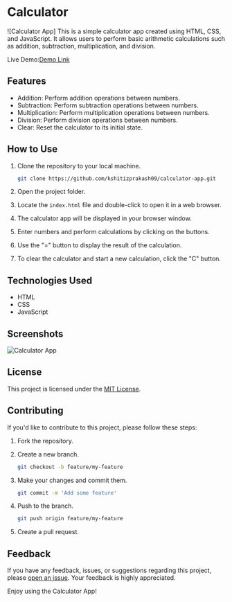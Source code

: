 # Calculator

![Calculator App]
This is a simple calculator app created using HTML, CSS, and JavaScript. It allows users to perform basic arithmetic calculations such as addition, subtraction, multiplication, and division.

Live Demo:<a href="https://calcuator-app.netlify.app/" target="_blank">Demo Link</a>


## Features

- Addition: Perform addition operations between numbers.
- Subtraction: Perform subtraction operations between numbers.
- Multiplication: Perform multiplication operations between numbers.
- Division: Perform division operations between numbers.
- Clear: Reset the calculator to its initial state.

## How to Use

1. Clone the repository to your local machine.
   ```bash
   git clone https://github.com/kshitizprakash09/calculator-app.git
   ```

2. Open the project folder.

3. Locate the `index.html` file and double-click to open it in a web browser.

4. The calculator app will be displayed in your browser window.

5. Enter numbers and perform calculations by clicking on the buttons.

6. Use the "=" button to display the result of the calculation.

7. To clear the calculator and start a new calculation, click the "C" button.

## Technologies Used

- HTML
- CSS
- JavaScript

## Screenshots

![Calculator App](calculator.png)

## License

This project is licensed under the [MIT License](LICENSE).

## Contributing

If you'd like to contribute to this project, please follow these steps:

1. Fork the repository.

2. Create a new branch.
   ```bash
   git checkout -b feature/my-feature
   ```

3. Make your changes and commit them.
   ```bash
   git commit -m 'Add some feature'
   ```

4. Push to the branch.
   ```bash
   git push origin feature/my-feature
   ```

5. Create a pull request.

## Feedback

If you have any feedback, issues, or suggestions regarding this project, please [open an issue](https://github.com/your-username/calculator-app/issues). Your feedback is highly appreciated.

Enjoy using the Calculator App!
